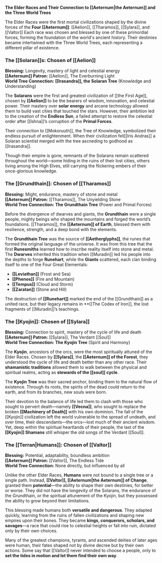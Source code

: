 **The Elder Races and Their Connection to [[Aeternum|the Aeternum]] and the Three World Trees**

The Elder Races were the first mortal civilizations shaped by the divine forces of the **Four [[Aeternum]]**: [[Aelion]], [[Tharamos]], [[Sylara]], and [[Valtor]] Each race was chosen and blessed by one of these primordial forces, forming the foundation of the world's ancient history. Their destinies became intertwined with the Three World Trees, each representing a different pillar of existence.


### **The [[Solaran]]s: Chosen of [[Aelion]]**

**Blessing:** Longevity, mastery of light and celestial energy  
**[[Aeternum]] Patron:** [[Aelion]], The Everburning Light  
**World Tree Connection:** **[[Irasandra]], the Solaran Tree** (Knowledge and Understanding)

The **Solarans** were the first and greatest civilization of [[the First Age]], chosen by **[[Aelion]]** to be the bearers of wisdom, innovation, and celestial power. Their mastery over **solar energy** and arcane technology allowed them to build vast cities that touched the stars. However, their ambition led to the creation of the **Endless Sun**, a failed attempt to restore the celestial order after [[Ishna]]’s corruption of the **Primal Forces**.

Their connection to [[Mokoruuth]], the Tree of Knowledge, symbolized their endless pursuit of enlightenment. When their civilization fell[[Iris Andras]] a Solaran scientist merged with the tree ascneding to godhood as [[Irasandra]].

Though their empire is gone, remnants of the Solarans remain scattered throughout the world—some hiding in the ruins of their lost cities, others living among the High Elves, still carrying the flickering embers of their once-glorious knowledge.


### **The [[Grundthain]]: Chosen of [[Tharamos]]**

**Blessing:** Might, endurance, mastery of stone and metal  
**[[Aeternum]] Patron:** [[Tharamos]], The Unyielding Stone  
**World Tree Connection:** **The Grundthain Tree** (Power and Primal Forces)

Before the divergence of dwarves and giants, the **Grundthain** were a single people, mighty beings who shaped the mountains and forged the world’s foundations. [[Tharamos]], the **[[Aeternum]] of Earth**, blessed them with resilience, strength, and a deep bond with the elements.

The **Grundthain Tree** was the source of **[[Aetherglyphs]]**, the runes that formed the original language of the universe. It was from this tree that the first **Runesmiths** learned how to inscribe reality itself into stone and metal. The **Dwarves** inherited this tradition when [[Muradin]] led his people into the depths to forge **Runehart**, while the **Giants** scattered, each clan binding itself to one of the Four Great Elementals:

- **[[Leviathan]]** (Frost and Sea)
- **[[Phenos]]** (Fire and Mountain)
- **[[Tempus]]** (Cloud and Storm)
- **[[Zaratan]]** (Stone and Hill)

The destruction of **[[Runehart]]** marked the end of the [[Grundthain]] as a united race, but their legacy remains in **[[The Codex of Iron]], the lost fragments of [[Muradin]]’s teachings.


### **The [[Kyojin]]: Chosen of [[Sylara]]**

**Blessing:** Connection to spirit, mastery of the cycle of life and death  
**[[Aeternum]] Patron:** [[Sylara]], The Verdant [[Soul]]  
**World Tree Connection:** **The Kyojin Tree** (Spirit and Harmony)

The **Kyojin**, ancestors of the orcs, were the most spiritually attuned of the Elder Races. Chosen by **[[Sylara]]**, the **[[Aeternum]] of the Forest**, they understood the cycle of life and death better than any other race. Their **shamanistic traditions** allowed them to walk between the physical and spiritual realms, acting as **stewards of the [[soul]] cycle**.

The **Kyojin Tree** was their sacred anchor, binding them to the natural flow of existence. Through its roots, the spirits of the dead could return to the earth, and from its branches, new souls were born.

Their devotion to the balance of life led them to clash with those who sought to pervert death—namely **[[Vecna]]**, who sought to replace the broken **[[Machinery of Death]]** with his own dominion. The fall of the [[Kyojin]] civilization left the world vulnerable to the spread of undeath, and over time, their descendants—the orcs—lost much of their ancient wisdom. Yet, deep within the spiritual heartlands of their people, the last of the **[[Kyojin]] Shamans** still whisper the old songs of the Verdant [[Soul]].


### **The [[Terran|Humans]]: Chosen of [[Valtor]]**

**Blessing:** Potential, adaptability, boundless ambition  
**[[Aeternum]] Patron:** [[Valtor]], The Endless Tide  
**World Tree Connection:** None directly, but influenced by all

Unlike the other Elder Races, **Humans** were not bound to a single tree or a single path. Instead, **[[Valtor]], [[Aeternum|the Aeternum]] of Change**, granted them **potential**—the ability to shape their own destinies, for better or worse. They did not have the longevity of the Solarans, the endurance of the Grundthain, or the spiritual attunement of the Kyojin, but they possessed the ability to grow beyond their limitations.

This blessing made humans both **versatile and dangerous**. They adapted quickly, learning from the ruins of fallen civilizations and shaping new empires upon their bones. They became **kings, conquerors, scholars, and savages**—a race that could rise to celestial heights or fall into ruin, dictated only by their own choices.

Many of the greatest champions, tyrants, and ascended deities of later ages were human, their fates shaped not by divine decree but by their own actions. Some say that [[Valtor]] never intended to choose a people, only to **set the tides in motion and let them find their own way**.